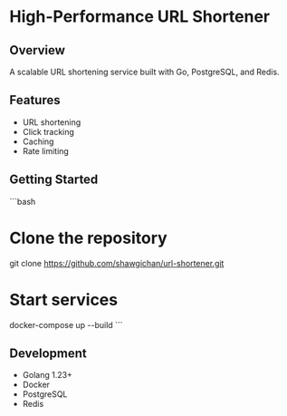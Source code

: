 # High-Performance URL Shortener

## Overview
A scalable URL shortening service built with Go, PostgreSQL, and Redis.

## Features
- URL shortening
- Click tracking
- Caching
- Rate limiting

## Getting Started
\`\`\`bash
# Clone the repository
git clone https://github.com/shawgichan/url-shortener.git

# Start services
docker-compose up --build
\`\`\`

## Development
- Golang 1.23+
- Docker
- PostgreSQL
- Redis
